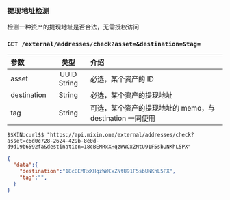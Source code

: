 ### 提现地址检测

检测一种资产的提现地址是否合法，无需授权访问

### `GET /external/addresses/check?asset=&destination=&tag=` 

| 参数 | 类型 | 介绍 |
| :----- | :----: | :---- |
| asset | UUID String | 必选，某个资产的 ID |
| destination | String | 必选，某个资产的提现地址 |
| tag | String | 可选，某个资产的提现地址的 memo，与 destination 一同使用 |

```
$$XIN:curl$$ "https://api.mixin.one/external/addresses/check?asset=c6d0c728-2624-429b-8e0d-d9d19b6592fa&destination=18cBEMRxXHqzWWCxZNtU91F5sbUNKhL5PX"
```

```json
{
  "data":{
    "destination":"18cBEMRxXHqzWWCxZNtU91F5sbUNKhL5PX",
    "tag":"",
  }
}
```
